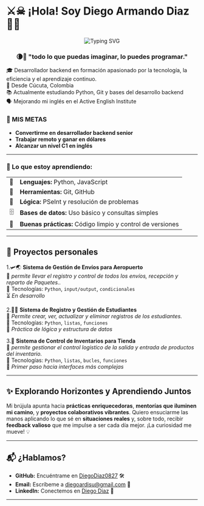 # ⚔️☠︎   ¡Hola! Soy Diego Armando Diaz 🐦‍🔥
<p align="center">
  <img src="https://readme-typing-svg.herokuapp.com?font=Anton&size=24&duration=3000&pause=1500&color=8000FF&center=true&vCenter=true&width=600&lines=Backend+Developer+in+progress+🔥;Apasionado+por+la+tecnología+💻;Construyendo+mi+futuro+con+código+🚀" alt="Typing SVG">
</p>


<h3 align="center">🌘🌟 "todo lo que puedas imaginar, lo puedes programar."</h3>

🎓 Desarrollador backend en formación apasionado por la tecnología, la eficiencia y el aprendizaje continuo.  
📍 Desde Cúcuta, Colombia  
📚 Actualmente estudiando Python, Git y bases del desarrollo backend  
🗣️ Mejorando mi inglés en el Active English Institute  
### 🎯 MIS METAS

- **Convertirme en desarrollador backend senior**
- **Trabajar remoto y ganar en dólares**
- **Alcanzar un nivel C1 en inglés**


---

<h3>👑 Lo que estoy aprendiendo:</h3>

<table>
  <tr>
    <td>🐍</td>
    <td><strong>Lenguajes:</strong> Python, JavaScript</td>
  </tr>
  <tr>
    <td>🔧</td>
    <td><strong>Herramientas:</strong> Git, GitHub</td>
  </tr>
  <tr>
    <td>🧠</td>
    <td><strong>Lógica:</strong> PSeInt y resolución de problemas</td>
  </tr>
  <tr>
    <td>🗄️</td>
    <td><strong>Bases de datos:</strong> Uso básico y consultas simples</td>
  </tr>
  <tr>
    <td>📏</td>
    <td><strong>Buenas prácticas:</strong> Código limpio y control de versiones</td>
  </tr>
</table>

---

## 📁 Proyectos personales

1.🛩️🌏 **Sistema de Gestión de Envíos para Aeropuerto**  
👾 *permite llevar el registro y control de todos los envíos, recepción y reparto de Paquetes..*  
📌 Tecnologías: `Python`, `input/output`, `condicionales`  
⏳ *En desarrollo*  



2.👨‍🏫 **Sistema de Registro y Gestión de Estudiantes**  
💬 *Permite crear, ver, actualizar y eliminar registros de los estudiantes.*  
📌 Tecnologías: `Python`, `listas`, `funciones`  
🧪 *Práctica de lógica y estructura de datos*  



3.💎 **Sistema de Control de Inventarios para Tienda**  
💬 *permite gestionar el control logistico de la salida y entrada de productos del inventario.*  
📌 Tecnologías: `Python`, `listas`, `bucles`, `funciones`  
🎯 *Primer paso hacia interfaces más complejas*

---

## ✨ Explorando Horizontes y Aprendiendo Juntos

Mi brújula apunta hacia **prácticas enriquecedoras**, **mentorías que iluminen mi camino**, y **proyectos colaborativos vibrantes**.  Quiero ensuciarme las manos aplicando lo que sé en **situaciones reales** y, sobre todo, recibir **feedback valioso** que me impulse a ser cada día mejor. ¡La curiosidad me mueve! 💡

---

## 📬 ¿Hablamos?

* **GitHub:** Encuéntrame en [DiegoDiaz0827](https://github.com/DiegoDiaz0827) 🛠️
* **Email:** Escríbeme a diegoardisu@gmail.com 📧
* **LinkedIn:** Conectemos en [Diego Diaz](https://www.linkedin.com/in/scrapd-undefined-859877361/) 👋

---

